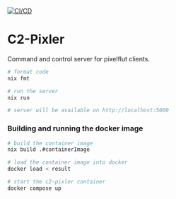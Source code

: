 [![CI/CD](https://github.com/Golo300/C2-Pixler/actions/workflows/build.yml/badge.svg?branch=master)](https://github.com/Golo300/C2-Pixler/actions/workflows/build.yml)

# C2-Pixler

Command and control server for pixelflut clients.

```bash
# format code
nix fmt

# run the server
nix run

# server will be available on http://localhost:5000
```

### Building and running the docker image

```bash
# build the container image
nix build .#containerImage

# load the container image into docker
docker load < result

# start the c2-pixler container
docker compose up
```
